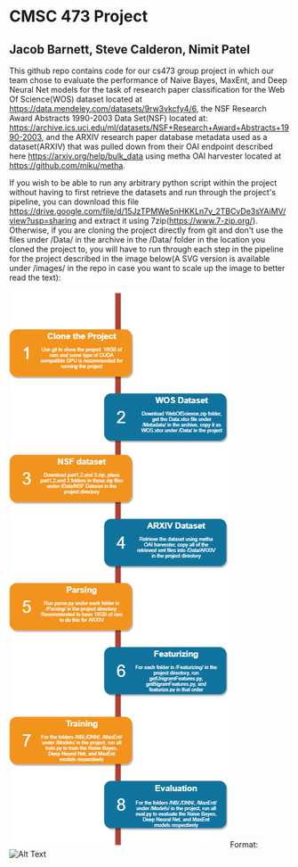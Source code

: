 # CMSC 473 Project
## Jacob Barnett, Steve Calderon, Nimit Patel

This github repo contains code for our cs473 group project in which our team chose to evaluate the performance of Naive Bayes, MaxEnt, and Deep Neural Net models for the task of research paper classification for the Web Of Science(WOS) dataset located at https://data.mendeley.com/datasets/9rw3vkcfy4/6, 
the NSF Research Award Abstracts 1990-2003 Data Set(NSF) located at: https://archive.ics.uci.edu/ml/datasets/NSF+Research+Award+Abstracts+1990-2003, and the ARXIV research paper database metadata used as a dataset(ARXIV) that was pulled down from their OAI endpoint described here https://arxiv.org/help/bulk_data using metha OAI harvester located at https://github.com/miku/metha. 

If you wish to be able to run any arbitrary python script within the project without having to first retrieve the datasets and run through the project's pipeline, you can download this file https://drive.google.com/file/d/15JzTPMWe5nHKKLn7v_2TBCvDe3sYAiMV/view?usp=sharing and extract it using 7zip(https://www.7-zip.org/). Otherwise, if you are cloning the project directly from git and don't use the files under /Data/ in the archive in the /Data/ folder in the location you cloned the project to, you will have to run through each step in the pipeline for the project described in the image below(A SVG version is available under /images/ in the repo in case you want to scale up the image to better read the text):

![Pipeline](images/pipeline.png)
Format: ![Alt Text](url)
